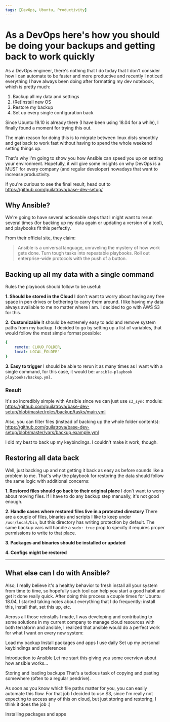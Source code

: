 ```yaml
---
tags: [DevOps, Ubuntu, Productivity]
---
```


# As a DevOps here's how you should be doing your backups and getting back to work quickly

As a DevOps engineer, there's nothing that I do today that I don't consider how I can automate to be faster and more productive and
recently I noticed everything I have always been doing after formatting my dev notebook, which is pretty much:

1. Backup all my data and settings
2. (Re)Install new OS
3. Restore my backup
4. Set up every single configuration back

Since Ubuntu 19.10 is already there (I have been using 18.04 for a while), I finally found a moment for trying this out.

The main reason for doing this is to migrate between linux dists smoothly and get back to work fast without having to spend the whole weekend setting things up.

That's why I'm going to show you how Ansible can speed you up on setting your environment. Hopefully, it will give some insights on why DevOps is a MUST for every company (and regular developer) nowadays that want to increase productivity. 

If you're curious to see the final result, head out to https://github.com/guilatrova/base-dev-setup/

## Why Ansible?

We're going to have several actionable steps that I might want to rerun several times (for backing up my data again or updating a version of a tool), and playbooks fit this perfectly.

From their official site, they claim:
> Ansible is a universal language, unraveling the mystery of how work gets done. Turn tough tasks into repeatable playbooks. Roll out enterprise-wide protocols with the push of a button.


## Backing up all my data with a single command

Rules the playbook should follow to be useful:

**1. Should be stored in the Cloud**
I don't want to worry about having any free space in pen drives or bothering to carry them around. I like having my data always available to me no matter where I am. I decided to go with AWS S3 for this.

**2. Customizable**
It should be extremely easy to add and remove system paths from my backup. I decided to go by setting up a list of variables, that would follow the most simple format possible:

```yaml
{
    remote: CLOUD_FOLDER,
    local: LOCAL_FOLDER"
}
```

**3. Easy to trigger**
I should be able to rerun it as many times as I want with a single command, for this case, it would be: `ansible-playbook playbooks/backup.yml`.

### Result

It's so incredibly simple with Ansible since we can just use `s3_sync` module: https://github.com/guilatrova/base-dev-setup/blob/master/roles/backup/tasks/main.yml

Also, you can filter files (instead of backing up the whole folder contents): https://github.com/guilatrova/base-dev-setup/blob/master/vars/backup.example.yml

I did my best to back up my keybindings. I couldn't make it work, though.

## Restoring all data back

Well, just backing up and not getting it back as easy as before sounds like a problem to me. That's why the playbook for restoring the data should follow the same logic with additional concerns:

**1. Restored files should go back to their original place**
I don't want to worry about moving files. If I have to do any backup step manually, it's not good enough.

**2. Handle cases where restored files live in a protected directory**
There are a couple of files, binaries and scripts I like to keep under `/usr/local/bin`, but this directory has writing protection by default. The same backup vars will handle a `sudo: true` prop to specify it requires proper permissions to write to that place.

**3. Packages and binaries should be installed or updated**

**4. Configs might be restored**


---

## What else can I do with Ansible?

Also, I really believe it's a healthy behavior to fresh install all your system from time to time, so hopefully such tool can help you start a good habit and get it done really quick.
After doing this process a couple times for Ubuntu 18.04, I started taking notes about everything that I do frequently: install this, install that, set this up, etc.

Across all those reinstalls I made, I was developing and contributing to some solutions in my current company to manage cloud resources with both terraform and ansible, I realized that ansible would do a perfect work for what I want on every new system:

Load my backup
Install packages and apps I use daily
Set up my personal keybindings and preferences

Introduction to Ansible
Let me start this giving you some overview about how ansible works...

Storing and loading backups
That's a tedious task of copying and pasting somewhere (often to a regular pendrive).

As soon as you know which file paths matter for you, you can easily automate this flow. For that job I decided to use S3, since I'm really not expecting to access any of this on cloud, but just storing and restoring, I think it does the job :)

Installing packages and apps
